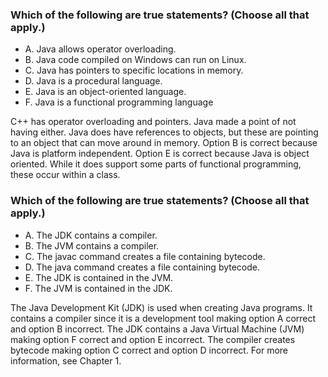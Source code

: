 ### Which of the following are true statements? (Choose all that apply.)
*  A. Java allows operator overloading.
*  B. Java code compiled on Windows can run on Linux.
*  C. Java has pointers to specific locations in memory.
*  D. Java is a procedural language.
*  E. Java is an object-oriented language.
*  F. Java is a functional programming language

C++ has operator overloading and pointers.
Java made a point of not having either.
Java does have references to objects, but these are pointing to an object that can move around in memory.
Option B is correct because Java is platform independent.
Option E is correct because Java is object oriented.
While it does support some parts of functional programming, these occur within a class.

### Which of the following are true statements? (Choose all that apply.)
* A. The JDK contains a compiler.
* B. The JVM contains a compiler.
* C. The javac command creates a file containing bytecode.
* D. The java command creates a file containing bytecode.
* E. The JDK is contained in the JVM.
* F. The JVM is contained in the JDK.

The Java Development Kit (JDK) is used when creating Java programs.
It contains a compiler since it is a development tool making option A correct and option B incorrect.
The JDK contains a Java Virtual Machine (JVM) making option F correct and option E incorrect.
The compiler creates bytecode making option C correct and option D incorrect. For more information, see Chapter 1.